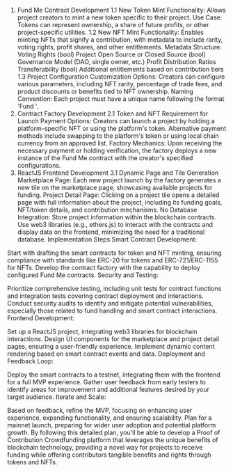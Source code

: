 1. Fund Me Contract Development
1.1 New Token Mint
Functionality: Allows project creators to mint a new token specific to their project.
Use Case: Tokens can represent ownership, a share of future profits, or other project-specific utilities.
1.2 New NFT Mint
Functionality: Enables minting NFTs that signify a contribution, with metadata to include rarity, voting rights, profit shares, and other entitlements.
Metadata Structure:
Voting Rights (bool)
Project Open Source or Closed Source (bool)
Governance Model (DAO, single owner, etc.)
Profit Distribution Ratios
Transferability (bool)
Additional entitlements based on contribution tiers
1.3 Project Configuration
Customization Options: Creators can configure various parameters, including NFT rarity, percentage of trade fees, and product discounts or benefits tied to NFT ownership.
Naming Convention: Each project must have a unique name following the format 'Fund <name>'.
2. Contract Factory Development
2.1 Token and NFT Requirement for Launch
Payment Options: Creators can launch a project by holding a platform-specific NFT or using the platform's token. Alternative payment methods include swapping to the platform's token or using local chain currency from an approved list.
Factory Mechanics: Upon receiving the necessary payment or holding verification, the factory deploys a new instance of the Fund Me contract with the creator's specified configurations.
3. ReactJS Frontend Development
3.1 Dynamic Page and Tile Generation
Marketplace Page: Each new project launch by the factory generates a new tile on the marketplace page, showcasing available projects for funding.
Project Detail Page: Clicking on a project tile opens a detailed page with full information about the project, including its funding goals, NFT/token details, and contribution mechanisms.
No Database Integration: Store project information within the blockchain contracts. Use web3 libraries (e.g., ethers.js) to interact with the contracts and display data on the frontend, minimizing the need for a traditional database.
Implementation Steps
Smart Contract Development:

Start with drafting the smart contracts for token and NFT minting, ensuring compliance with standards like ERC-20 for tokens and ERC-721/ERC-1155 for NFTs.
Develop the contract factory with the capability to deploy configured Fund Me contracts.
Security and Testing:

Prioritize comprehensive testing, including unit tests for contract functions and integration tests covering contract deployment and interactions.
Conduct security audits to identify and mitigate potential vulnerabilities, especially those related to fund handling and smart contract interactions.
Frontend Development:

Set up a ReactJS project, integrating web3 libraries for blockchain interactions.
Design UI components for the marketplace and project detail pages, ensuring a user-friendly experience.
Implement dynamic content rendering based on smart contract events and data.
Deployment and Feedback Loop:

Deploy the smart contracts to a testnet, integrating them with the frontend for a full MVP experience.
Gather user feedback from early testers to identify areas for improvement and additional features desired by your target audience.
Iterate and Scale:

Based on feedback, refine the MVP, focusing on enhancing user experience, expanding functionality, and ensuring scalability.
Plan for a mainnet launch, preparing for wider user adoption and potential platform growth.
By following this detailed plan, you'll be able to develop a Proof of Contribution Crowdfunding platform that leverages the unique benefits of blockchain technology, providing a novel way for projects to receive funding while offering contributors tangible benefits and rights through tokens and NFTs.

